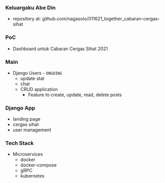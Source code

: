 ### Keluargaku Abe Din

- repository at: github.com/nagasolo/011621_together_cabaran-cergas-sihat


### PoC
- Dashboard untuk Cabaran Cergas Sihat 2021

### Main
- Django 
    Users - `ONGOING`
    - update stat
    - chat
    - CRUD application
        - Feature to create, update, read, delete posts

### Django App
- landing page
- cergas sihat
- user management

### Tech Stack
- Microservices 
    - docker
    - docker-compose
    - gRPC
    - kubernetes